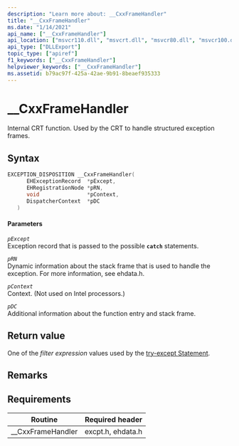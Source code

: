 ```yaml
---
description: "Learn more about: __CxxFrameHandler"
title: "__CxxFrameHandler"
ms.date: "1/14/2021"
api_name: ["__CxxFrameHandler"]
api_location: ["msvcr110.dll", "msvcrt.dll", "msvcr80.dll", "msvcr100.dll", "msvcr110_clr0400.dll", "msvcr90.dll", "msvcr120.dll", "api-ms-win-crt-private-l1-1-0.dll"]
api_type: ["DLLExport"]
topic_type: ["apiref"]
f1_keywords: ["__CxxFrameHandler"]
helpviewer_keywords: ["__CxxFrameHandler"]
ms.assetid: b79ac97f-425a-42ae-9b91-8beaef935333
---
```

# __CxxFrameHandler

Internal CRT function. Used by the CRT to handle structured exception frames.

## Syntax

```cpp
EXCEPTION_DISPOSITION __CxxFrameHandler(
      EHExceptionRecord  *pExcept,
      EHRegistrationNode *pRN,
      void               *pContext,
      DispatcherContext  *pDC
   )
```

#### Parameters

*`pExcept`*\
Exception record that is passed to the possible **`catch`** statements.

*`pRN`*\
Dynamic information about the stack frame that is used to handle the exception. For more information, see ehdata.h.

*`pContext`*\
Context. (Not used on Intel processors.)

*`pDC`*\
Additional information about the function entry and stack frame.

## Return value

One of the *filter expression* values used by the [try-except Statement](../cpp/try-except-statement.md).

## Remarks

## Requirements

|Routine|Required header|
|-------------|---------------------|
|__CxxFrameHandler|excpt.h, ehdata.h|
